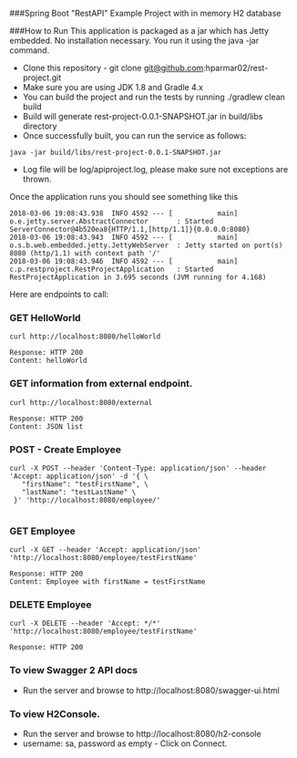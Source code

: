 ###Spring Boot "RestAPI" Example Project with in memory H2 database

###How to Run
This application is packaged as a jar which has Jetty embedded. No installation necessary. You run it using the java -jar command.

* Clone this repository - git clone git@github.com:hparmar02/rest-project.git
* Make sure you are using JDK 1.8 and Gradle 4.x
* You can build the project and run the tests by running ./gradlew clean build
* Build will generate rest-project-0.0.1-SNAPSHOT.jar in build/libs directory
* Once successfully built, you can run the service as follows:

```
java -jar build/libs/rest-project-0.0.1-SNAPSHOT.jar
```
* Log file will be log/apiproject.log, please make sure not exceptions are thrown.

Once the application runs you should see something like this
```
2018-03-06 19:08:43.938  INFO 4592 --- [           main] o.e.jetty.server.AbstractConnector       : Started ServerConnector@4b520ea8{HTTP/1.1,[http/1.1]}{0.0.0.0:8080}
2018-03-06 19:08:43.943  INFO 4592 --- [           main] o.s.b.web.embedded.jetty.JettyWebServer  : Jetty started on port(s) 8080 (http/1.1) with context path '/'
2018-03-06 19:08:43.946  INFO 4592 --- [           main] c.p.restproject.RestProjectApplication   : Started RestProjectApplication in 3.695 seconds (JVM running for 4.168)
```


Here are endpoints to call:

### GET HelloWorld

```
curl http://localhost:8080/helloWorld

Response: HTTP 200
Content: helloWorld 
```
### GET information from external endpoint.

```
curl http://localhost:8080/external

Response: HTTP 200
Content: JSON list 
```

### POST - Create Employee

```
curl -X POST --header 'Content-Type: application/json' --header 'Accept: application/json' -d '{ \ 
   "firstName": "testFirstName", \ 
   "lastName": "testLastName" \ 
 }' 'http://localhost:8080/employee/'
 
```

### GET Employee

```
curl -X GET --header 'Accept: application/json' 'http://localhost:8080/employee/testFirstName'

Response: HTTP 200
Content: Employee with firstName = testFirstName
```

### DELETE Employee

```
curl -X DELETE --header 'Accept: */*' 'http://localhost:8080/employee/testFirstName'

Response: HTTP 200
```

### To view Swagger 2 API docs

* Run the server and browse to http://localhost:8080/swagger-ui.html

### To view H2Console.
* Run the server and browse to http://localhost:8080/h2-console
* username: sa, password as empty - Click on Connect.
